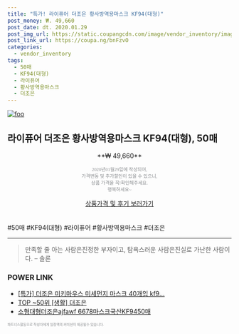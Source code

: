 ```yaml
--- 
title: "특가! 라이퓨어 더조은 황사방역용마스크 KF94(대형)" 
post_money: ₩. 49,660 
post_date: dt. 2020.01.29 
post_img_url: https://static.coupangcdn.com/image/vendor_inventory/images/2018/06/01/16/6/5fa2b0b9-dcfe-4cae-a550-e9a8f79987f8.jpg 
post_link_url: https://coupa.ng/bnFzvO 
categories: 
  - vendor_inventory 
tags: 
  - 50매 
  - KF94(대형) 
  - 라이퓨어 
  - 황사방역용마스크 
  - 더조은 
--- 
```

[![foo](https://static.coupangcdn.com/image/vendor_inventory/images/2018/06/01/16/6/5fa2b0b9-dcfe-4cae-a550-e9a8f79987f8.jpg)](https://coupa.ng/bnFzvO) 

## 라이퓨어 더조은 황사방역용마스크 KF94(대형), 50매 
<p style="text-align: center;">**₩ 49,660**</p> 
<p style="text-align: center;"><span style="color: #898c8f; font-family: Georgia,Times,serif; font-size: 0.75em;">2020년01월29일에 작성되어, <br>가격변동 및 추가할인이 있을 수 있으니,<br> 상품 가격을 꼭!확인해주세요.<br>행복하세요~</span> 
</p>	 
<div markdown="0" style="text-align: center;"><a href="https://coupa.ng/bnFzvO" class="btn btn--success">상품가격 및 후기 보러가기</a></div> 
<br><br> 
  #50매 #KF94(대형) #라이퓨어 #황사방역용마스크 #더조은 
<hr> 

> 만족할 줄 아는 사람은진정한 부자이고, 탐욕스러운 사람은진실로 가난한 사람이다. – 솔론 


### POWER LINK

* <a href="https://blog.naver.com/santokki14/221789207768" target="_blank">[특가] 더조은 미키마우스 미세먼지 마스크 40개입 kf9...</a>
* <a href="https://blog.naver.com/an0733/221790696972" target="_blank"> TOP ~50위 [생활] 더조은</a>
* <a href="https://blog.naver.com/fasyy4321/221789493215" target="_blank">소형대형더조은ajfawf 6678마스크국산KF9450매</a>

<span style="color: #898c8f; font-family: Georgia,Times,serif; font-size: 0.55em;">파트너스활동으로 작성자에게 일정액의 커미션이 제공될수 있습니다.</span> 
